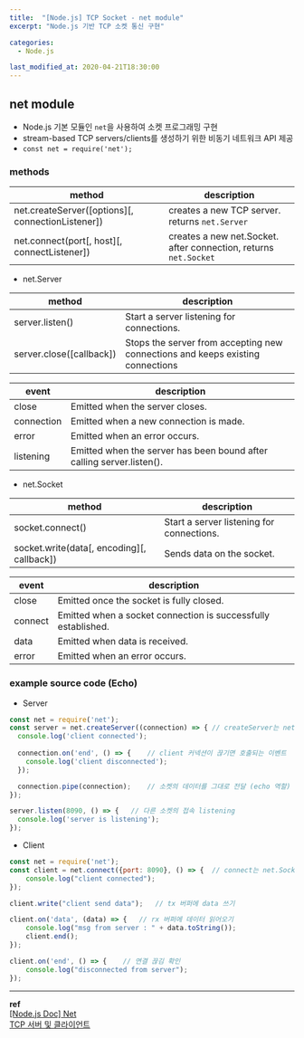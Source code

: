 ```yaml
---
title:  "[Node.js] TCP Socket - net module"
excerpt: "Node.js 기반 TCP 소켓 통신 구현"

categories:
  - Node.js

last_modified_at: 2020-04-21T18:30:00
---
```


## net module
- Node.js 기본 모듈인 `net`을 사용하여 소켓 프로그래밍 구현
- stream-based TCP servers/clients를 생성하기 위한 비동기 네트워크 API 제공
- `const net = require('net');`

### methods

| method | description |
|---|---|
| net.createServer([options][, connectionListener]) | creates a new TCP server. returns `net.Server` |
| net.connect(port[, host][, connectListener]) | creates a new net.Socket. after connection, returns `net.Socket` |

- net.Server

| method | description |
|---|---|
| server.listen() | Start a server listening for connections. |
| server.close([callback]) | Stops the server from accepting new connections and keeps existing connections |

| event | description |
|---|---|
| close | Emitted when the server closes. |
| connection | Emitted when a new connection is made. |
| error | Emitted when an error occurs. |
| listening | Emitted when the server has been bound after calling server.listen(). |

- net.Socket

| method | description |
|---|---|
| socket.connect() | Start a server listening for connections. |
| socket.write(data[, encoding][, callback]) | Sends data on the socket. |

| event | description |
|---|---|
| close | Emitted once the socket is fully closed. |
| connect | Emitted when a socket connection is successfully established. |
| data | Emitted when data is received. |
| error | Emitted when an error occurs. |


### example source code (Echo)

- Server

```js
const net = require('net');
const server = net.createServer((connection) => { // createServer는 net.Socket 클래스 반환
  console.log('client connected');
   
  connection.on('end', () => {    // client 커넥션이 끊기면 호출되는 이벤트
    console.log('client disconnected');
  });

  connection.pipe(connection);    // 소켓의 데이터를 그대로 전달 (echo 역할)
});

server.listen(8090, () => {   // 다른 소켓의 접속 listening
  console.log('server is listening');
});
```

- Client

```js
const net = require('net');
const client = net.connect({port: 8090}, () => {  // connect는 net.Socket 클래스 반환
    console.log("client connected");    
});

client.write("client send data");   // tx 버퍼에 data 쓰기

client.on('data', (data) => {   // rx 버퍼에 데이터 읽어오기
    console.log("msg from server : " + data.toString());
    client.end();
});

client.on('end', () => {    // 연결 끊김 확인
    console.log("disconnected from server");
});
```

----
**ref**  
[[Node.js Doc] Net](https://nodejs.org/api/net.html)  
[TCP 서버 및 클라이언트](https://namik.tistory.com/114)  


